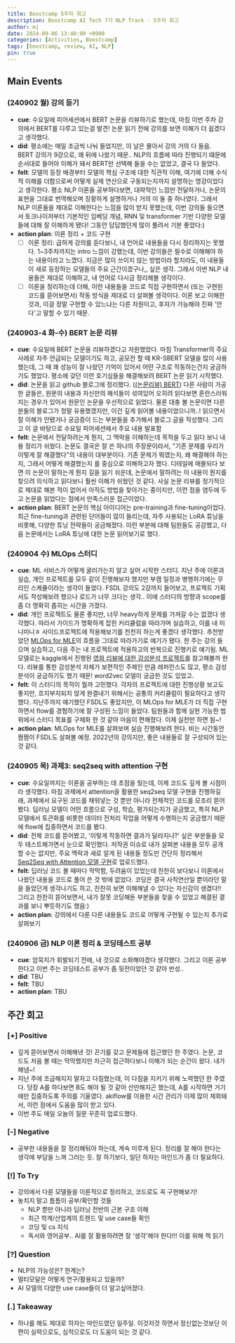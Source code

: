 ```yaml
---
title: Boostcamp 5주차 회고
description: Boostcamp AI Tech 7기 NLP Track - 5주차 회고
author: mj
date: 2024-09-06 13:40:00 +0900
categories: [Activities, Boostcamp]
tags: [boostcamp, review, AI, NLP]
pin: true
---
```

## Main Events

### (240902 월) 강의 듣기
- **cue**: 수요일에 피어세션에서 BERT 논문을 리뷰하기로 했는데, 마침 이번 주차 강의에서 BERT를 다루고 있는걸 발견! 논문 읽기 전에 강의를 보면 이해가 더 쉽겠다고 생각했다.
- **did**: 평소에는 매일 조금씩 나눠 들었지만, 이 날은 몰아서 강의 거의 다 들음. BERT 강의가 9강으로, 꽤 뒤에 나왔기 때문.. NLP의 흐름에 따라 진행되기 떄문에 순서대로 들어야 이해가 돼서 BERT만 선택해 들을 수는 없었고, 결국 다 들었다. 
- **felt**: 모델의 등장 배경부터 모델의 핵심 구조에 대한 직관적 이해, 여기에 더해 수식적 이해를 더함으로써 어떻게 실제 연산으로 구동되는지까지 설명하는 명강이었다고 생각한다. 평소 NLP 이론들 공부하다보면, 대략적인 느낌만 전달하거나, 논문의 표현을 그대로 번역해오며 장황하게 설명하거나 거의 이 둘 중 하나였다. 그래서 NLP 이론들을 제대로 이해한다는 느낌을 많이 받지 못했는데, 이번 강의들 들으면서 토크나이저부터 기본적인 임베딩 개념, RNN 및 transformer 기반 다양한 모델들에 대해 잘 이해하게 됐다! 그동안 답답했던게 많이 풀려서 기분 좋았다:)
- **action plan**: 이론 정리 + 코드 구현
    - [ ] 이론 정리: 급하게 강의를 듣다보니, 내 언어로 내용들을 다시 정리하지는 못했다. 1~3주차까지는 intro 느낌이 강했는데, 이번 강의들은 필수로 이해해야 하는 내용이라고 느꼈다. 지금은 많이 쓰이지 않는 방법이라 할지라도, 이 내용들이 새로 등장하는 모델들의 주요 근간이겠구나,, 싶은 생각. 그래서 이번 NLP 내용들은 제대로 이해하고, 내 언어로 다시금 정리해볼 생각이다.
    - [ ] 이론을 정리하는데 더해, 이런 내용들을 코드로 직접 구현하면서 (또는 구현된 코드를 뜯어보면서) 작동 방식을 제대로 더 살펴볼 생각이다. 이론 보고 이해한 것과, 이걸 정말 구현할 수 있느냐는 다른 차원이고, 후자가 가능해야 진짜 '안다'고 말할 수 있기 때문.

### (240903-4 화-수) BERT 논문 리뷰
- **cue**: 수요일에 BERT 논문을 리뷰하겠다고 자원했었다. 마침 Transformer의 주요 사례로 자주 언급되는 모델이기도 하고, 공모전 할 때 KR-SBERT 모델을 많이 사용했는데, 그 때 꽤 성능이 잘 나왔던 기억이 있어서 어떤 구조로 작동하는건지 궁금하기도 했었다. 평소에 갖던 이런 호기심들을 해결해보려 BERT 논문 읽기 시작했다.
- **did**: 논문을 읽고 github 블로그에 정리했다. ([(논문리뷰) BERT](https://minjijeong98.github.io/posts/paper-review-bert/)) 다른 사람이 가공한 글들은, 원문의 내용과 자신만의 해석들이 섞여있어 오히려 읽다보면 혼란스러워지는 경우가 있어서 원문인 논문을 우선적으로 읽었다. 물론 대충 볼 논문이면 다른 분들의 블로그가 정말 유용했겠지만, 이건 깊게 읽어볼 내용이었으니까..! 읽으면서 잘 이해가 안됐거나 궁금증이 드는 부분들을 추가해서 블로그 글을 작성했다. 그리고 이 글 바탕으로 수요일 피어세션에서 주요 내용 발표함
- **felt**: 논문에서 전달하려는게 뭔지, 그 맥락을 이해하는데 목적을 두고 읽다 보니 내용 정리가 쉬웠다. 논문도 결국은 잘 쓴 하나의 주장문이라서, "기존 문제를 우리가 이렇게 잘 해결했다"의 내용이 대부분이다. 기존 문제가 뭐였는지, 왜 해결해야 하는지, 그래서 어떻게 해결했는지 를 중심으로 이해하고자 했다. 디테일에 매몰되다 보면 이 논문이 말하는게 뭔지 길을 잃기 쉬운데, 논문에서 말하려는 이 내용이 뭔지를 찾으려 의식하고 읽다보니 훨씬 이해가 쉬웠던 것 같다. 사실 논문 리뷰를 정기적으로 제대로 해본 적이 없어서 아직도 방법을 찾아가는 중이지만, 이런 점을 염두에 두고 논문을 읽었다는 점에서 만족스러운 접근이었다.
- **action plan**: BERT 논문의 핵심 아이디어는 pre-training과 fine-tuning이었다. 최근 fine-tuning과 관련된 단어들이 많이 들리는데, 자주 사용되는 LoRA 튜닝을 비롯해, 다양한 튜닝 전략들이 궁금해졌다. 이런 부분에 대해 팀원들도 공감했고, 다음 논문에서는 LoRA 튜닝에 대한 논문 읽어보기로 했다.

### (240904 수) MLOps 스터디
- **cue**: ML 서비스가 어떻게 굴러가는지 알고 싶어 시작한 스터디. 지난 주에 이론과 실습, 개인 프로젝트를 모두 같이 진행해보자 했지만 부캠 일정과 병행하기에는 무리인 스케쥴이라는 생각이 들었다. FSDL 강의도 2강까지 들어보고, 프로젝트 기획서도 작성해보려 했으나 로드가 너무 크다는 생각.. 이에 스터디의 방향과 scope를 좀 더 명확히 좁히는 시간을 가졌다.
- **did**: 개인 프로젝트도 물론 좋지만, 너무 heavy하게 문제를 가져갈 수는 없겠다 생각했다. 따라서 가이드가 명확하게 잡힌 커리큘럼을 따라가며 실습하고, 이를 내 미니미니ㅎ 사이드프로젝트에 적용해보기를 천천히 하는게 좋겠다 생각했다. 추천받았던 [MLOps for MLE](https://mlops-for-mle.github.io/tutorial/)의 흐름을 그대로 따라가기로 얘기가 됐다. 한 주는 강의 들으며 실습하고, 다음 주는 내 프로젝트에 적용하고의 반복으로 진행키로 얘기됨. ML 모델로는 kaggle에서 진행된 [영화 리뷰에 대한 감성분석 프로젝트](https://www.kaggle.com/competitions/word2vec-nlp-tutorial)를 참고해볼까 한다. 리뷰를 통한 감성분석 자체가 보편적인 주제인 만큼 레퍼런스도 많고, 평소 감성분석이 궁금하기도 했기 때문! word2vec 모델이 궁금한 것도 있었고.
- **felt**: 이 스터디의 목적이 뭘까 고민했다. 각자의 프로젝트에 대한 진행상황 보고도 좋지만, 흐지부지되지 않게 완결내기 위해서는 공통의 커리큘럼이 필요하다고 생각했다. 지난주까지 얘기했던 FSDL도 좋았지만, 이 MLOps for MLE가 더 직접 구현하면서 flow를 경험하기에 잘 구성된 느낌이 들었다. 팀원들과 함께 실현 가능한 범위에서 스터디 목표를 구체화 한 것 같아 마음이 편해졌다. 이제 실천만 하면 됨~!
- **action plan**: MLOps for MLE를 살펴보며 실습 진행해보려 한다. 비는 시간동안 짬짬이 FSDL도 살펴볼 예정. 2022년의 강의지만, 좋은 내용들로 잘 구성되어 있는 것 같다.

### (240905 목) 과제3: seq2seq with attention 구현
- **cue**: 수요일까지는 이론을 공부하는 데 초점을 뒀는데, 이제 코드도 깊게 볼 시점이라 생각했다. 마침 과제에서 attention을 활용한 seq2seq 모델 구현을 진행하길래, 과제에서 요구된 코드를 채워넣는 것 뿐만 아니라 전체적인 코드를 모조리 뜯어봤다. 딥러닝 모델이 어떤 흐름으로 구성, 학습, 평가되는지가 궁금했고, 특히 NLP 모델에서 토큰화를 비롯한 데이터 전처리 작업을 어떻게 수행하는지 궁금했기 때문에 flow에 집중하면서 코드를 봤다.
- **did**: 전체 코드를 뜯어봤고, '이렇게 작동하면 결과가 달라지나?' 싶은 부분들을 모두 테스트해가면서 눈으로 확인했다. 저작권 이슈로 내가 살펴본 내용을 모두 공개할 수는 없지만, 주요 맥락과 새로 알게 된 내용들 정도만 간단히 정리해서 [Seq2Seq with Attention 모델 구현](https://minjijeong98.github.io/posts/seq2seq-with-attention-flow/)로 업로드했다. 
- **felt**: 딥러닝 코드 볼 때마다 막막함, 두려움이 있었는데 찬찬히 보다보니 이론에서 나왔던 내용을 코드로 풀어 쓴 것 밖에 없었다. 코딩은 결국 사칙연산일 뿐이라던 말을 들었던게 생각나기도 하고, 찬찬히 보면 이해해낼 수 있다는 자신감이 생겼다!! 그리고 찬찬히 뜯어보면서, 내가 잘못 코딩해둔 부분들을 찾을 수 있었고 해결된 결과를 보니 뿌듯하기도 했음:)
- **action plan**: 강의에서 다룬 다른 내용들도 코드로 어떻게 구현될 수 있는지 추가로 살펴보기

### (240906 금) NLP 이론 정리 & 코딩테스트 공부
- **cue**: 암묵지가 휘발되기 전에, 내 것으로 소화해야겠다 생각했다. 그리고 이론 공부한다고 이번 주는 코딩테스트 공부가 좀 뒷전이었던 것 같아 반성.. 
- **did**: TBU
- **felt**: TBU
- **action plan**: TBU



## 주간 회고

### **[+]** Positive
- 깊게 뜯어보면서 이해해낸 것! 끈기를 갖고 문제들에 접근했던 한 주였다. 논문, 코드도 처음 볼 때는 막막했지만 차근히 접근하다보니 이해가 되는 순간이 왔다. 내가 해냄~!
- 지난 주에 조급해지지 말자고 다짐했는데, 이 다짐을 지키기 위해 노력했던 한 주였다. 당장 A를 하다보면 B도 해야 될 것 같아 산만해지곤 했는데, A를 시작하면 거기에만 집중하도록 주의를 기울였다. akiflow를 이용한 시간 관리가 이제 많이 체화돼서, 이런 점에서 도움을 많이 받고 있다.
- 이번 주도 매일 오늘의 질문 꾸준히 업로드했다.

### **[-]** Negative
- 공부한 내용들을 잘 정리해둬야 하는데, 계속 미루게 된다. 정리를 잘 해야 한다는 생각에 부담을 느껴 그러는 듯. 잘 하기보다, 일단 하자는 마인드가 좀 더 필요하다.

### **[!]** To Try
- 강의에서 다룬 모델들을 이론적으로 정리하고, 코드로도 꼭 구현해보기!
- 놓치지 말고 틈틈이 공부/확인할 것들
    - NLP 뿐만 아니라 딥러닝 전반의 근본 구조 이해
    - 최근 학계/산업계의 트렌드 및 use case들 확인
    - 코딩 및 cs 지식
    - 독서와 영어공부.. AI를 잘 활용하려면 잘 '생각'해야 한다!!! 이를 위해 책 읽기

### [?] Question
- NLP의 가능성은? 한계는?
- 멀티모달은 어떻게 연구/활용되고 있을까?
- AI 모델의 다양한 use case들이 더 알고싶어졌다.

### [.] Takeaway
- 하나를 해도 제대로 하자는 마인드였던 일주일. 이것저것 하면서 정신없는것보단 이 편이 실력으로도, 심적으로도 더 도움이 되는 것 같다.
